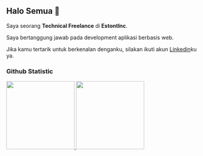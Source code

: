 ## Halo Semua 👋

<!--
**Ridwanstbd/ridwanstbd** is a ✨ _special_ ✨ repository because its `README.md` (this file) appears on your GitHub profile.

Here are some ideas to get you started:

- 🔭 I’m currently working on ...
- 🌱 I’m currently learning ...
- 👯 I’m looking to collaborate on ...
- 🤔 I’m looking for help with ...
- 💬 Ask me about ...
- 📫 How to reach me: ...
- 😄 Pronouns: ...
- ⚡ Fun fact: ...
-->
Saya seorang **Technical Freelance** di **EstontInc**.<br>

Saya bertanggung jawab pada development aplikasi berbasis web.<br>

Jika kamu tertarik untuk berkenalan denganku, silakan ikuti akun [Linkedin](https://www.linkedin.com/in/ridwansetiobudi/)ku ya.

### Github Statistic
<p align="left">
<a href="https://github.com/Ridwanstbd">
  <img height="180em" src="https://github-readme-stats-eight-theta.vercel.app/api?username=ridwanstbd&show_icons=true&theme=algolia&include_all_commits=true&count_private=true"/>
  <img height="180em" src="https://github-readme-stats-eight-theta.vercel.app/api/top-langs/?username=ridwanstbd&layout=compact&langs_count=8&theme=algolia"/>
</a>
</p>

